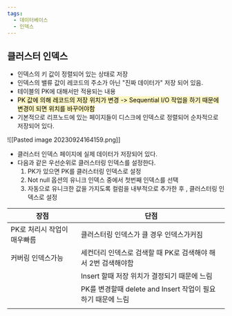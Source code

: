 ```yaml
---
tags:
  - 데이터베이스
  - 인덱스
---
```


## 클러스터 인덱스
- 인덱스의 키 값이 정렬되어 있는 상태로 저장
- 인덱스의 밸류 값이 레코드의 주소가 아닌 "진짜 데이터가" 저장 되어 있음.
- 테이블의 PK에 대해서만 적용되는 내용
- <mark style="background: #FFF3A3A6;">PK 값에 의해 레코드의 저장 위치가 변경 -> Sequential I/O 작업을 하기 때문에 변경이 되면 위치를 바꾸어야함</mark>
- 기본적으로 리프노드에 있는 페이지들이 디스크에 인덱스로 정렬되어 순차적으로 저장되어 있다.


![[Pasted image 20230924164159.png]]

- 클러스터 인덱스 페이지에 실제 데이터가 저장되어 있다.
- 다음과 같은 우선순위로 클러스터링 인덱스를 설정한다.
	1. PK가 있으면 PK를 클러스터링 인덱스로 설정
	2. Not null 옵션의 유니크 인덱스 중에서 첫번째 인덱스를 선택
	3. 자동으로 유니크한 값을 가지도록 컬럼을 내부적으로 추가한 후 , 클러스터링 인덱스로 설정

| 장점                        | 단점                                                          |
| --------------------------- | ------------------------------------------------------------- |
| PK로 처리시 작업이 매우빠름 | 클러스터링 인덱스가 클 경우 인덱스가커짐                      |
| 커버링 인덱스가능           | 세컨더리 인덱스로 검색할 때 PK로 검색해야 해서 2번 검색해야함 |
|                             | Insert 할때 저장 위치가 결정되기 때문에 느림                  |
|                             | PK를 변경할때 delete and Insert 작업이 필요하기 때문에 느림                                     |
|                             |                                                               |


